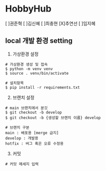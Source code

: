 # HobbyHub

[ ]권준혁
[ ]김신혜
[ ]최충현
[X]추연선
[ ]임지혜


## local 개발 환경 setting
1. 가상환경 설정
```
# 가상환경 생성 및 접속
$ python -m venv venv
$ source . venv/bin/activate

# 설치항목
$ pip install -r requirements.txt
```

2. 브랜치 설정
```
# main 브랜치에서 분깃
$ git checkout -b develop
$ git checkout -b {생성할 브랜치 이름} develop

# 브랜치 구분
main : 배포용 [merge 금지]
develop : 개발용
hotfix : 버그 혹은 오류 수정용
```

3. 커밋 
```
# 커밋 메세지 입력

```
